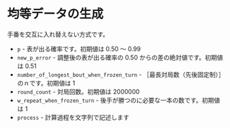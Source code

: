 # 均等データの生成

手番を交互に入れ替えない方式です。  

* `p` - 表が出る確率です。初期値は 0.50 ～ 0.99
* `new_p_error` - 調整後の表が出る確率の 0.50 からの差の絶対値です。初期値は 0.51
* `number_of_longest_bout_when_frozen_turn` - ［最長対局数（先後固定制）］のｎです。初期値は 1
* `round_count` - 対局回数。初期値は 2000000
* `w_repeat_when_frozen_turn` - 後手が勝つのに必要な一本の数です。初期値は 1
* `process` - 計算過程を文字列で記述します

